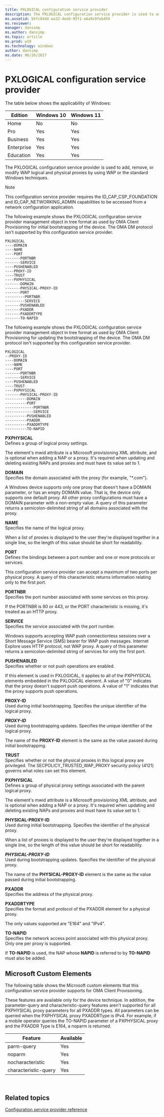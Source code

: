 ```yaml
---
title: PXLOGICAL configuration service provider
description: The PXLOGICAL configuration service provider is used to add, remove, or modify WAP logical and physical proxies by using WAP or the standard Windows techniques.
ms.assetid: b5fc84d4-aa32-4edd-95f1-a6a9c0feb459
ms.reviewer: 
manager: dansimp
ms.author: dansimp
ms.topic: article
ms.prod: w10
ms.technology: windows
author: dansimp
ms.date: 06/26/2017
---
```


# PXLOGICAL configuration service provider

The table below shows the applicability of Windows:

|Edition|Windows 10|Windows 11|
|--- |--- |--- |
|Home|No|No|
|Pro|Yes|Yes|
|Business|Yes|Yes|
|Enterprise|Yes|Yes|
|Education|Yes|Yes|

The PXLOGICAL configuration service provider is used to add, remove, or modify WAP logical and physical proxies by using WAP or the standard Windows techniques.

> [!NOTE]
> This configuration service provider requires the ID\_CAP\_CSP\_FOUNDATION and ID\_CAP\_NETWORKING\_ADMIN capabilities to be accessed from a network configuration application.


The following example shows the PXLOGICAL configuration service provider management object in tree format as used by OMA Client Provisioning for initial bootstrapping of the device. The OMA DM protocol isn't supported by this configuration service provider.

```console
PXLOGICAL
----DOMAIN
----NAME
----PORT
-------PORTNBR
-------SERVICE
----PUSHENABLED
----PROXY-ID
----TRUST
----PXPHYSICAL
-------DOMAIN
-------PHYSICAL-PROXY-ID
-------PORT
---------PORTNBR
---------SERVICE
-------PUSHENABLED
-------PXADDR
-------PXADDRTYPE
-------TO-NAPID
```


The following example shows the PXLOGICAL configuration service provider management object in tree format as used by OMA Client Provisioning for updating the bootstrapping of the device. The OMA DM protocol isn't supported by this configuration service provider.

```console
PXLOGICAL
--PROXY-ID
----DOMAIN
----NAME
----PORT
-------PORTNBR
-------SERVICE
----PUSHENABLED
----TRUST
----PXPHYSICAL
-------PHYSICAL-PROXY-ID
----------DOMAIN
----------PORT
-------------PORTNBR
-------------SERVICE
----------PUSHENABLED
----------PXADDR
----------PXADDRTYPE
----------TO-NAPID
```


<a href="" id="pxphysical"></a>**PXPHYSICAL**  
Defines a group of logical proxy settings.

The element's mwid attribute is a Microsoft provisioning XML attribute, and is optional when adding a NAP or a proxy. It's required when updating and deleting existing NAPs and proxies and must have its value set to 1.

<a href="" id="domain"></a>**DOMAIN**  
Specifies the domain associated with the proxy (for example, "\*.com").

A Windows device supports only one proxy that doesn't have a DOMAIN parameter, or has an empty DOMAIN value. That is, the device only supports one default proxy. All other proxy configurations must have a DOMAIN parameter with a non-empty value. A query of this parameter returns a semicolon-delimited string of all domains associated with the proxy.

<a href="" id="name"></a>**NAME**  
Specifies the name of the logical proxy.

When a list of proxies is displayed to the user they're displayed together in a single line, so the length of this value should be short for readability.

<a href="" id="port"></a>**PORT**  
Defines the bindings between a port number and one or more protocols or services.

This configuration service provider can accept a maximum of two ports per physical proxy. A query of this characteristic returns information relating only to the first port.

<a href="" id="portnbr"></a>**PORTNBR**  
Specifies the port number associated with some services on this proxy.

If the PORTNBR is 80 or 443, or the PORT characteristic is missing, it's treated as an HTTP proxy.

<a href="" id="service"></a>**SERVICE**  
Specifies the service associated with the port number.

Windows supports accepting WAP push connectionless sessions over a Short Message Service (SMS) bearer for WAP push messages. Internet Explore uses HTTP protocol, not WAP proxy. A query of this parameter returns a semicolon-delimited string of services for only the first port.

<a href="" id="pushenabled"></a>**PUSHENABLED**  
Specifies whether or not push operations are enabled.

If this element is used in PXLOGICAL, it applies to all of the PXPHYSICAL elements embedded in the PXLOGICAL element. A value of "0" indicates that the proxy doesn't support push operations. A value of "1" indicates that the proxy supports push operations.

<a href="" id="proxy-id"></a>**PROXY-ID**  
Used during initial bootstrapping. Specifies the unique identifier of the logical proxy.

<a href="" id="proxy-id"></a>***PROXY-ID***  
Used during bootstrapping updates. Specifies the unique identifier of the logical proxy.

The name of the **PROXY-ID** element is the same as the value passed during initial bootstrapping.

<a href="" id="trust"></a>**TRUST**  
Specifies whether or not the physical proxies in this logical proxy are privileged. The SECPOLICY\_TRUSTED\_WAP\_PROXY security policy (4121) governs what roles can set this element.

<a href="" id="pxphysical"></a>**PXPHYSICAL**  
Defines a group of physical proxy settings associated with the parent logical proxy.

The element's mwid attribute is a Microsoft provisioning XML attribute, and is optional when adding a NAP or a proxy. It's required when updating and deleting existing NAPs and proxies and must have its value set to 1.

<a href="" id="physical-proxy-id"></a>**PHYSICAL-PROXY-ID**  
Used during initial bootstrapping. Specifies the identifier of the physical proxy.

When a list of proxies is displayed to the user they're displayed together in a single line, so the length of this value should be short for readability.

<a href="" id="physical-proxy-id"></a>***PHYSICAL-PROXY-ID***  
Used during bootstrapping updates. Specifies the identifier of the physical proxy.

The name of the **PHYSICAL-PROXY-ID** element is the same as the value passed during initial bootstrapping.

<a href="" id="pxaddr"></a>**PXADDR**  
Specifies the address of the physical proxy.

<a href="" id="pxaddrtype"></a>**PXADDRTYPE**  
Specifies the format and protocol of the PXADDR element for a physical proxy.

The only values supported are "E164" and "IPv4".

<a href="" id="to-napid"></a>**TO-NAPID**  
Specifies the network access point associated with this physical proxy. Only one per proxy is supported.

If **TO-NAPID** is used, the NAP whose **NAPID** is referred to by **TO-NAPID** must also be added.

## Microsoft Custom Elements


The following table shows the Microsoft custom elements that this configuration service provider supports for OMA Client Provisioning.

These features are available only for the device technique. In addition, the parameter-query and characteristic-query features aren't supported for all PXPHYSICAL proxy parameters for all PXADDR types. All parameters can be queried when the PXPHYSICAL proxy PXADDRType is IPv4. For example, if a mobile operator queries the TO-NAPID parameter of a PXPHYSICAL proxy and the PXADDR Type is E164, a noparm is returned.

|Feature|Available|
|--- |--- |
|parm-query|Yes|
|noparm|Yes|
|nocharacteristic|Yes|
|characteristic-query|Yes|

 

## Related topics


[Configuration service provider reference](configuration-service-provider-reference.md)

